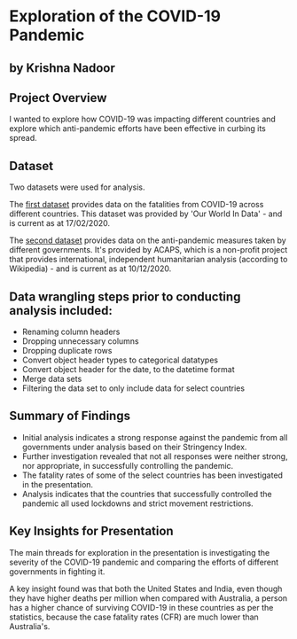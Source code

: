 # Exploration of the COVID-19 Pandemic
## by Krishna Nadoor

## Project Overview
I wanted to explore how COVID-19 was impacting different countries and explore which anti-pandemic efforts have been effective in curbing its spread.

## Dataset
Two datasets were used for analysis.

The [first dataset](https://github.com/owid/covid-19-data/tree/master/public/data) provides data on the fatalities from COVID-19 across different countries. This dataset was provided by 'Our World In Data' - and is current as at 17/02/2020.

The [second dataset](https://www.acaps.org/covid-19-government-measures-dataset) provides data on the anti-pandemic measures taken by different governments. It's provided by ACAPS, which is a non-profit project that provides international, independent humanitarian analysis (according to Wikipedia) - and is current as at 10/12/2020.

## Data wrangling steps prior to conducting analysis included:
* Renaming column headers 
* Dropping unnecessary columns
* Dropping duplicate rows
* Convert object header types to categorical datatypes
* Convert object header for the date, to the datetime format
* Merge data sets
* Filtering the data set to only include data for select countries


## Summary of Findings
* Initial analysis indicates a strong response against the pandemic from all governments under analysis based on their Stringency Index.
* Further investigation revealed that not all responses were neither strong, nor appropriate, in successfully controlling the pandemic. 
* The fatality rates of some of the select countries has been investigated in the presentation.
* Analysis indicates that the countries that successfully controlled the pandemic all used lockdowns and strict movement restrictions.


## Key Insights for Presentation
The main threads for exploration in the presentation is investigating the severity of the COVID-19 pandemic and comparing the efforts of different governments in fighting it.

A key insight found was that both the United States and India, even though they have higher deaths per million when compared with Australia, a person has a higher chance of surviving COVID-19 in these countries as per the statistics, because the case fatality rates (CFR) are much lower than Australia's.
